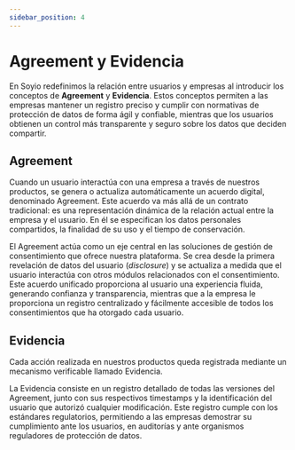 ```yaml
---
sidebar_position: 4
---
```


# Agreement y Evidencia

En Soyio redefinimos la relación entre usuarios y empresas al introducir los conceptos de **Agreement** y **Evidencia**. Estos conceptos permiten a las empresas mantener un registro preciso y cumplir con normativas de protección de datos de forma ágil y confiable, mientras que los usuarios obtienen un control más transparente y seguro sobre los datos que deciden compartir.

## Agreement

Cuando un usuario interactúa con una empresa a través de nuestros productos, se genera o actualiza automáticamente un acuerdo digital, denominado Agreement. Este acuerdo va más allá de un contrato tradicional: es una representación dinámica de la relación actual entre la empresa y el usuario. En él se especifican los datos personales compartidos, la finalidad de su uso y el tiempo de conservación.

El Agreement actúa como un eje central en las soluciones de gestión de consentimiento que ofrece nuestra plataforma. Se crea desde la primera revelación de datos del usuario (*disclosure*) y se actualiza a medida que el usuario interactúa con otros módulos relacionados con el consentimiento. Este acuerdo unificado proporciona al usuario una experiencia fluida, generando confianza y transparencia, mientras que a la empresa le proporciona un registro centralizado y fácilmente accesible de todos los consentimientos que ha otorgado cada usuario.

## Evidencia

Cada acción realizada en nuestros productos queda registrada mediante un mecanismo verificable llamado Evidencia.

La Evidencia consiste en un registro detallado de todas las versiones del Agreement, junto con sus respectivos timestamps y la identificación del usuario que autorizó cualquier modificación. Este registro cumple con los estándares regulatorios, permitiendo a las empresas demostrar su cumplimiento ante los usuarios, en auditorías y ante organismos reguladores de protección de datos.